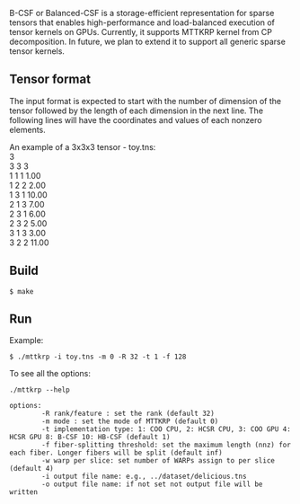B-CSF or Balanced-CSF is a storage-efficient representation for sparse tensors that enables high-performance and load-balanced execution of tensor kernels on GPUs. Currently, it supports MTTKRP kernel from CP decomposition. In future, we plan to extend it to support all generic sparse tensor kernels.  

## Tensor format

The input format is expected to start with the number of dimension of the tensor followed by the length of each dimension in the next line. The following lines will have the coordinates and values of each nonzero elements.

An example of a 3x3x3 tensor - toy.tns:  
3  
3 3 3  
1 1 1 1.00  
1 2 2 2.00  
1 3 1 10.00  
2 1 3 7.00    
2 3 1 6.00    
2 3 2 5.00  
3 1 3 3.00  
3 2 2 11.00   

## Build 

`$ make`  

## Run

Example:

`$ ./mttkrp -i toy.tns -m 0 -R 32 -t 1 -f 128`

To see all the options: 
  
`./mttkrp --help`    
```
options:   
        -R rank/feature : set the rank (default 32)  
        -m mode : set the mode of MTTKRP (default 0)  
        -t implementation type: 1: COO CPU, 2: HCSR CPU, 3: COO GPU 4: HCSR GPU 8: B-CSF 10: HB-CSF (default 1)   
        -f fiber-splitting threshold: set the maximum length (nnz) for each fiber. Longer fibers will be split (default inf)  
        -w warp per slice: set number of WARPs assign to per slice  (default 4)  
        -i output file name: e.g., ../dataset/delicious.tns   
        -o output file name: if not set not output file will be written
        


